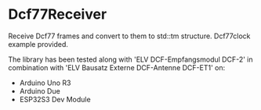 # Dcf77Receiver
Receive Dcf77 frames and convert to them to std::tm structure. Dcf77clock example provided.

The library has been tested along with 'ELV DCF-Empfangsmodul DCF-2' in combination with 'ELV Bausatz Externe DCF-Antenne DCF-ET1' on:

- Arduino Uno R3
- Arduino Due
- ESP32S3 Dev Module
